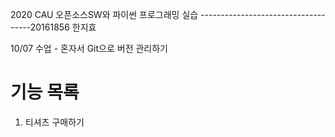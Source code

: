 2020 CAU 오픈소스SW와 파이썬 프로그래밍 실습
------------------------------------20161856 한지효

10/07 수업 - 혼자서 Git으로 버전 관리하기
# 기능 목록
1. 티셔츠 구매하기